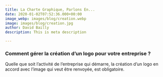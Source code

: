 ```yaml
---
title: La Charte Graphique, Parlons En...
date: 2020-01-02T07:52:36.000+00:00
image_webp: images/blog/creation.webp
image: images/blog/creation.jpg
author: David Bailly
description: This is meta description

---
```

### Comment gérer la création d’un logo pour votre entreprise ?

Quelle que soit l’activité de l’entreprise qui démarre, la création d’un logo en accord avec l’image qui veut être renvoyée, est obligatoire.